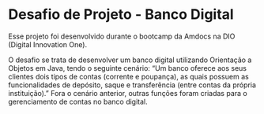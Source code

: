 # Desafio de Projeto - Banco Digital

Esse projeto foi desenvolvido durante o bootcamp da Amdocs na DIO (Digital Innovation One).

O desafio se trata de desenvolver um banco digital utilizando Orientação a Objetos em Java, tendo o seguinte cenário: “Um banco oferece aos seus clientes dois tipos de contas (corrente e poupança), as quais possuem as funcionalidades de depósito, saque e transferência (entre contas da própria instituição).”
Fora o cenário anterior, outras funções foram criadas para o gerenciamento de contas no banco digital.
